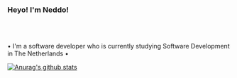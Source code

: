 ### Heyo! I'm Neddo!

[website]: https://neddo.dev
<br />
<br />

• I'm a software developer who is currently studying Software Development in The Netherlands •

[![Anurag's github stats](https://github-readme-stats.vercel.app/api?username=neddoo)](https://github.com/anuraghazra/github-readme-stats)
